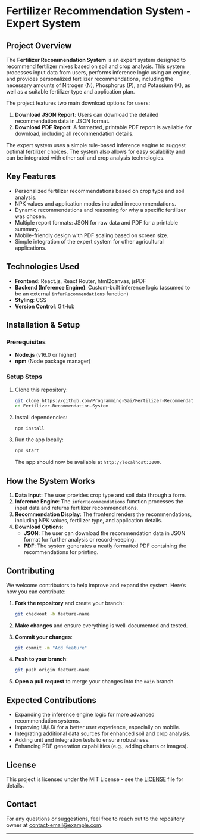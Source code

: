 # Fertilizer Recommendation System - Expert System

## Project Overview

The **Fertilizer Recommendation System** is an expert system designed to recommend fertilizer mixes based on soil and crop analysis. This system processes input data from users, performs inference logic using an engine, and provides personalized fertilizer recommendations, including the necessary amounts of Nitrogen (N), Phosphorus (P), and Potassium (K), as well as a suitable fertilizer type and application plan.

The project features two main download options for users:

1. **Download JSON Report**: Users can download the detailed recommendation data in JSON format.
2. **Download PDF Report**: A formatted, printable PDF report is available for download, including all recommendation details.

The expert system uses a simple rule-based inference engine to suggest optimal fertilizer choices. The system also allows for easy scalability and can be integrated with other soil and crop analysis technologies.

## Key Features

- Personalized fertilizer recommendations based on crop type and soil analysis.
- NPK values and application modes included in recommendations.
- Dynamic recommendations and reasoning for why a specific fertilizer was chosen.
- Multiple report formats: JSON for raw data and PDF for a printable summary.
- Mobile-friendly design with PDF scaling based on screen size.
- Simple integration of the expert system for other agricultural applications.

## Technologies Used

- **Frontend**: React.js, React Router, html2canvas, jsPDF
- **Backend (Inference Engine)**: Custom-built inference logic (assumed to be an external `inferRecommendations` function)
- **Styling**: CSS
- **Version Control**: GitHub

## Installation & Setup

### Prerequisites

- **Node.js** (v16.0 or higher)
- **npm** (Node package manager)

### Setup Steps

1. Clone this repository:

   ```bash
   git clone https://github.com/Programming-Sai/Fertilizer-Recommendation-System.git
   cd Fertilizer-Recommendation-System
   ```

2. Install dependencies:

   ```bash
   npm install
   ```

3. Run the app locally:

   ```bash
   npm start
   ```

   The app should now be available at `http://localhost:3000`.

## How the System Works

1. **Data Input**: The user provides crop type and soil data through a form.
2. **Inference Engine**: The `inferRecommendations` function processes the input data and returns fertilizer recommendations.
3. **Recommendation Display**: The frontend renders the recommendations, including NPK values, fertilizer type, and application details.
4. **Download Options**:
   - **JSON**: The user can download the recommendation data in JSON format for further analysis or record-keeping.
   - **PDF**: The system generates a neatly formatted PDF containing the recommendations for printing.

## Contributing

We welcome contributors to help improve and expand the system. Here’s how you can contribute:

1. **Fork the repository** and create your branch:

   ```bash
   git checkout -b feature-name
   ```

2. **Make changes** and ensure everything is well-documented and tested.

3. **Commit your changes**:

   ```bash
   git commit -m "Add feature"
   ```

4. **Push to your branch**:

   ```bash
   git push origin feature-name
   ```

5. **Open a pull request** to merge your changes into the `main` branch.

## Expected Contributions

- Expanding the inference engine logic for more advanced recommendation systems.
- Improving UI/UX for a better user experience, especially on mobile.
- Integrating additional data sources for enhanced soil and crop analysis.
- Adding unit and integration tests to ensure robustness.
- Enhancing PDF generation capabilities (e.g., adding charts or images).

## License

This project is licensed under the MIT License - see the [LICENSE](LICENSE) file for details.

## Contact

For any questions or suggestions, feel free to reach out to the repository owner at [contact-email@example.com](mailto:contact-email@example.com).

---
